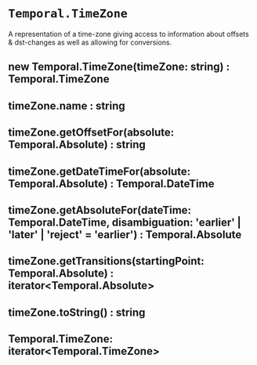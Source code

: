 # `Temporal.TimeZone`

A representation of a time-zone giving access to information about offsets & dst-changes as well as allowing for conversions.

## new Temporal.TimeZone(timeZone: string) : Temporal.TimeZone

## timeZone.name : string

## timeZone.getOffsetFor(absolute: Temporal.Absolute) : string

## timeZone.getDateTimeFor(absolute: Temporal.Absolute) : Temporal.DateTime

## timeZone.getAbsoluteFor(dateTime: Temporal.DateTime, disambiguation: 'earlier' | 'later' | 'reject' = 'earlier') : Temporal.Absolute

## timeZone.getTransitions(startingPoint: Temporal.Absolute) : iterator<Temporal.Absolute>

## timeZone.toString() : string

## Temporal.TimeZone: iterator<Temporal.TimeZone>
